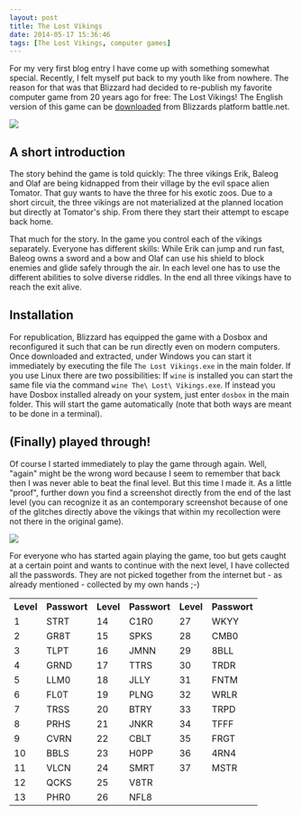 ```yaml
---
layout: post
title: The Lost Vikings
date: 2014-05-17 15:36:46
tags: [The Lost Vikings, computer games]
---
```


For my very first blog entry I have come up with something somewhat special. Recently, I felt myself put back to my youth like from nowhere. The reason for that was that Blizzard had decided to re-publish my favorite computer game from 20 years ago for free: The Lost Vikings! The English version of this game can be [downloaded][battlenet] from Blizzards platform battle.net.

![][thelostvikings_logo]

## A short introduction

The story behind the game is told quickly: The three vikings Erik, Baleog and Olaf are being kidnapped from their village by the evil space alien Tomator. That guy wants to have the three for his exotic zoos. Due to a short circuit, the three vikings are not materialized at the planned location but directly at Tomator's ship. From there they start their attempt to escape back home.

That much for the story. In the game you control each of the vikings separately. Everyone has different skills: While Erik can jump and run fast, Baleog owns a sword and a bow and Olaf can use his shield to block enemies and glide safely through the air. In each level one has to use the different abilities to solve diverse riddles. In the end all three vikings have to reach the exit alive.

## Installation

For republication, Blizzard has equipped the game with a Dosbox and reconfigured it such that can be run directly even on modern computers. Once downloaded and extracted, under Windows you can start it immediately by executing the file `The Lost Vikings.exe` in the main folder. If you use Linux there are two possibilities: If `wine` is installed you can start the same file via the command `wine The\ Lost\ Vikings.exe`. If instead you have Dosbox installed already on your system, just enter `dosbox` in the main folder. This will start the game automatically (note that both ways are meant to be done in a terminal).

## (Finally) played through!

Of course I started immediately to play the game through again. Well, &quot;again&quot; might be the wrong word because I seem to remember that back then I was never able to beat the final level. But this time I made it. As a little &quot;proof&quot;, further down you find a screenshot directly from the end of the last level (you can recognize it as an contemporary screenshot because of one of the glitches directly above the vikings that within my recollection were not there in the original game).

![][thelostvikings_level1]

For everyone who has started again playing the game, too but gets caught at a certain point and wants to continue with the next level, I have collected all the passwords. They are not picked together from the internet but - as already mentioned - collected by my own hands ;-)

<table>
	<tr>
		<th>Level</th>
		<th>Passwort</th>		
		<th>Level</th>
		<th>Passwort</th>		
		<th>Level</th>
		<th>Passwort</th>		
	</tr>
	<tr>
		<td>1</td><td>STRT</td>
		<td>14</td><td>C1R0</td>
		<td>27</td><td>WKYY</td>
	</tr>
	<tr>
		<td>2</td><td>GR8T</td>
		<td>15</td><td>SPKS</td>
		<td>28</td><td>CMB0</td>
	</tr>
	<tr>
		<td>3</td><td>TLPT</td>
		<td>16</td><td>JMNN</td>
		<td>29</td><td>8BLL</td>
	</tr>
	<tr>
		<td>4</td><td>GRND</td>
		<td>17</td><td>TTRS</td>
		<td>30</td><td>TRDR</td>
	</tr>
	<tr>
		<td>5</td><td>LLM0</td>
		<td>18</td><td>JLLY</td>
		<td>31</td><td>FNTM</td>
	</tr>
	<tr>
		<td>6</td><td>FL0T</td>
		<td>19</td><td>PLNG</td>
		<td>32</td><td>WRLR</td>
	</tr>
	<tr>
		<td>7</td><td>TRSS</td>
		<td>20</td><td>BTRY</td>
		<td>33</td><td>TRPD</td>
	</tr>
	<tr>
		<td>8</td><td>PRHS</td>
		<td>21</td><td>JNKR</td>
		<td>34</td><td>TFFF</td>
	</tr>
	<tr>
		<td>9</td><td>CVRN</td>
		<td>22</td><td>CBLT</td>
		<td>35</td><td>FRGT</td>
	</tr>
	<tr>
		<td>10</td><td>BBLS</td>
		<td>23</td><td>H0PP</td>
		<td>36</td><td>4RN4</td>
	</tr>
	<tr>
		<td>11</td><td>VLCN</td>
		<td>24</td><td>SMRT</td>
		<td>37</td><td>MSTR</td>
	</tr>
	<tr>
		<td>12</td><td>QCKS</td>
		<td>25</td><td>V8TR</td>		
	</tr>
	<tr>
		<td>13</td><td>PHR0</td>
		<td>26</td><td>NFL8</td>		
	</tr>
	
</table>

[battlenet]: https://us.battle.net/account/download/?show=classic
[thelostvikings_logo]: /media/images/thelostvikings-logo.png
[thelostvikings_level1]: /media/images/thelostvikings-end.png

